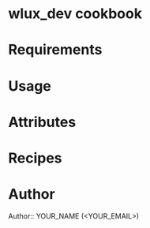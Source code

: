 # wlux_dev cookbook

# Requirements

# Usage

# Attributes

# Recipes

# Author

Author:: YOUR_NAME (<YOUR_EMAIL>)

